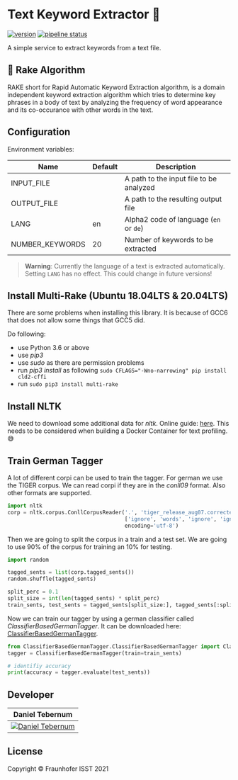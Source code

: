 # Text Keyword Extractor 🔑

[![version](https://img.shields.io/badge/text--keyword--extractor-4.1.0-green)](https://gitlab.cc-asp.fraunhofer.de/diva/faas/text-keyword-extractor)
[![pipeline status](https://gitlab.cc-asp.fraunhofer.de/diva/faas/text-keyword-extractor/badges/master/pipeline.svg)](https://gitlab.cc-asp.fraunhofer.de/diva/faas/text-keyword-extractor/-/commits/master)

A simple service to extract keywords from a text file.

## 🧠 Rake Algorithm

RAKE short for Rapid Automatic Keyword Extraction algorithm, is a domain independent keyword extraction algorithm which tries to determine key phrases in a body of text by analyzing the frequency of word appearance and its co-occurance with other words in the text.

## Configuration

Environment variables:

Name | Default | Description
--- | --- | ---
INPUT_FILE    |  |  A path to the input file to be analyzed
OUTPUT_FILE  | |  A path to the resulting output file
LANG | en | Alpha2 code of language (`en` or `de`)|
NUMBER_KEYWORDS | 20 | Number of keywords to be extracted |

> **Warning**: Currently the language of a text is extracted automatically. Setting `LANG` has no effect. This could change in future versions!

## Install Multi-Rake (Ubuntu 18.04LTS & 20.04LTS)

There are some problems when installing this library. It is because of GCC6 that does not allow some things that GCC5 did.

Do following:

* use Python 3.6 or above
* use _pip3_
* use _sudo_ as there are permission problems
* run _pip3 install_ as following `sudo CFLAGS="-Wno-narrowing" pip install cld2-cffi`
* run `sudo pip3 install multi-rake`

## Install NLTK

We need to download some additional data for _nltk_.
Online guide: [here](https://www.nltk.org/data.html).
This needs to be considered when building a Docker Container for text profiling. 😅

## Train German Tagger

A lot of different corpi can be used to train the tagger.
For german we use the TIGER corpus.
We can read corpi if they are in the _conll09_ format.
Also other formats are supported.

```python
import nltk
corp = nltk.corpus.ConllCorpusReader('.', 'tiger_release_aug07.corrected.16012013.conll09',
                                     ['ignore', 'words', 'ignore', 'ignore', 'pos'],
                                     encoding='utf-8')
```

Then we are going to split the corpus in a train and a test set.
We are going to use 90% of the corpus for training an 10% for testing.

```python
import random

tagged_sents = list(corp.tagged_sents())
random.shuffle(tagged_sents)

split_perc = 0.1
split_size = int(len(tagged_sents) * split_perc)
train_sents, test_sents = tagged_sents[split_size:], tagged_sents[:split_size]
```

Now we can train our tagger by using a german classifier called _ClassifierBasedGermanTagger_.
It can be downloaded here: [ClassifierBasedGermanTagger](https://github.com/ptnplanet/NLTK-Contributions/tree/master/ClassifierBasedGermanTagger).

```python
from ClassifierBasedGermanTagger.ClassifierBasedGermanTagger import ClassifierBasedGermanTagger
tagger = ClassifierBasedGermanTagger(train=train_sents)

# identifiy accuracy
print(accuracy = tagger.evaluate(test_sents))
```

## Developer

|**Daniel Tebernum**|
|:---:|
|[![Daniel Tebernum](https://gitlab.cc-asp.fraunhofer.de/uploads/-/system/user/avatar/3566/avatar.png?width=400)](https://gitlab.cc-asp.fraunhofer.de/dtebernum)|

## License

Copyright © Fraunhofer ISST 2021
